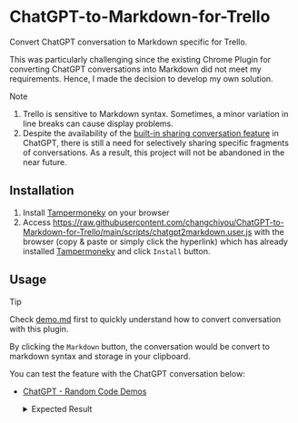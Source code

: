 # ChatGPT-to-Markdown-for-Trello
Convert ChatGPT conversation to Markdown specific for Trello. 

This was particularly challenging since the existing Chrome Plugin for converting ChatGPT conversations into Markdown did not meet my requirements. Hence, I made the decision to develop my own solution.

> [!NOTE]
> 1. Trello is sensitive to Markdown syntax. Sometimes, a minor variation in line breaks can cause display problems. 
> 2. Despite the availability of the [built-in sharing conversation feature](https://help.openai.com/en/articles/7925741-chatgpt-shared-links-faq) in ChatGPT, there is still a need for selectively sharing specific fragments of conversations. As a result, this project will not be abandoned in the near future.


## Installation

1. Install [Tampermoneky](https://chrome.google.com/webstore/detail/tampermonkey/dhdgffkkebhmkfjojejmpbldmpobfkfo) on your browser
2. Access https://raw.githubusercontent.com/changchiyou/ChatGPT-to-Markdown-for-Trello/main/scripts/chatgpt2markdown.user.js with the browser (copy & paste or simply click the hyperlink) which has already installed [Tampermoneky](https://chrome.google.com/webstore/detail/tampermonkey/dhdgffkkebhmkfjojejmpbldmpobfkfo) and click `Install` button.

## Usage

> [!TIP]
> Check [demo.md](/demo/README.MD) first to quickly understand how to convert conversation with this plugin.

By clicking the `Markdown` button, the conversation would be convert to markdown syntax and storage in your clipboard.

You can test the feature with the ChatGPT conversation below:

- [ChatGPT - Random Code Demos](https://chat.openai.com/share/a06b46e1-f9f8-46fb-9deb-54ce4b75f78b)

  <details>
    <summary>Expected Result</summary>

    **User**: I want to have some random 5-10 lines html, javascript, css, python, java code for demo

    --------

    **ChatGPT**: Sure, here's a collection of random 5-10 lines of code snippets in HTML, JavaScript, CSS, Python, and Java:
    HTML:


    ```html
    <!DOCTYPE html>
    <html>
    <head>
      <title>Random HTML Demo</title>
    </head>
    <body>
      <h1>Hello, World!</h1>
      <p>This is a random demo.</p>
      <button onclick="alert('Button clicked!')">Click Me</button>
    </body>
    </html>
    ```
    JavaScript:


    ```javascript
    // Random JavaScript Demo
    function getRandomNumber() {
      return Math.floor(Math.random() * 10) + 1;
    }

    const randomNum = getRandomNumber();
    console.log(`Random number: ${randomNum}`);
    ```
    CSS:


    ```css
    /* Random CSS Demo */
    body {
      font-family: Arial, sans-serif;
      background-color: #f2f2f2;
    }

    h1 {
      color: #007bff;
    }
    ```
    Python:


    ```python
    # Random Python Demo
    def is_even(num):
        return num % 2 == 0

    random_number = 7
    if is_even(random_number):
        print(f"{random_number} is even.")
    else:
        print(f"{random_number} is odd.")
    ```
    Java:


    ```java
    // Random Java Demo
    import java.util.Random;

    public class RandomDemo {
        public static void main(String[] args) {
            Random random = new Random();
            int randomNumber = random.nextInt(10) + 1;
            System.out.println("Random number: " + randomNumber);
        }
    }
    ```
    These code snippets are simple and meant for demonstration purposes. You can use them to showcase basic functionality and concepts in each language. Feel free to modify and expand them as needed for your demo.

  </details>